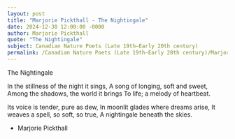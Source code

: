 ```yaml
---
layout: post
title: "Marjorie Pickthall - The Nightingale"
date: 2024-12-30 12:00:00 -0000
author: Marjorie Pickthall
quote: "The Nightingale"
subject: Canadian Nature Poets (Late 19th–Early 20th century)
permalink: /Canadian Nature Poets (Late 19th–Early 20th century)/Marjorie Pickthall/Marjorie Pickthall - The Nightingale
---
```


The Nightingale

In the stillness of the night it sings,
A song of longing, soft and sweet,
Among the shadows, the world it brings
To life; a melody of heartbeat.

Its voice is tender, pure as dew,
In moonlit glades where dreams arise,
It weaves a spell, so soft, so true,
A nightingale beneath the skies.

- Marjorie Pickthall
